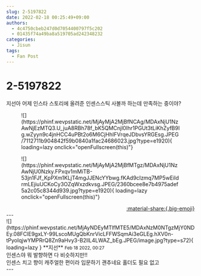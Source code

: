 ```yaml
---
slug: 2-5197822
date: 2022-02-18 00:25:49+09:00
authors:
  - 4c4750cbeb247d0d7054400797f5c202
  - 01435f74a49ba8a519705ad242348232
categories:
  - Jisun
tags:
  - Fan Post
---
```


# 2-5197822

<div class="post-container" markdown="1">
<div class="content-container md-sidebar__scrollwrap" markdown="1">

지선아 어제 인스타 스토리에 올려준 인센스스틱 사볼까 하는데 만족하는 중이야?
<figure markdown="1">
![](https://phinf.wevpstatic.net/MjAyMjA2MjBfNCAg/MDAxNjU1NzAwNjEzMTQ3.U_juA8RBh78f_bK5QMCnjl0Ihr1PGUt3tLiKhZyfB9Ig.wZyyn9c4jnHCC4uPBt2o6M6CjHhIFVrqeJDbvsYRGEsg.JPEG/7112711b904842f59b0840a1fac24686023.jpg?type=e1920){ loading=lazy onclick="openFullscreen(this)"}
</figure>

<figure markdown="1">
![](https://phinf.wevpstatic.net/MjAyMjA2MjBfMTgz/MDAxNjU1NzAwNjU0Nzky.FPxqv1mMiTB-53jn1FJf_KpPXm1KLjT4mgJJENcYYbwg.fKAd9cIzmq7MP5wEiIdrmLEjiuUCKoCy3OZqWxzdkvsg.JPEG/2360bcee8e7b4975adef5a2c05c8344d939.jpg?type=e1920){ loading=lazy onclick="openFullscreen(this)"}
</figure>


</div>
</div>

<div style="text-align: right;" markdown="1">
<a href="https://weverse.io/fromis9/fanpost/2-5197822" style="text-align: right;">:material-share:{.big-emoji}</a>
</div>
---

<div class="comments-container md-sidebar__scrollwrap" markdown="1">
<div class="comment" markdown="1">
<div class='id-container' markdown="1">
![](https://phinf.wevpstatic.net/MjAyNDEyMTlfMTE5/MDAxNzM0NTgzMjY0NDEy.08FClE9gxLY-99LscoMUgQbKnrVicLFFWSqmAi3eGLEg.hXV0n-tPyoIqjwYMPRrQ8Zn9aHvy3-B2llL4LWAZ_bEg.JPEG/image.jpg?type=s72){ loading=lazy }
**<span class="artist">지선</span>** <small>Feb 18 2022, 00:27</small><br>
</div>
<div class='comment-body' markdown="1">
인센스야 뭐 발향하면 다 비슷하지만!!<br>인센스 치고 향이 캐주얼한 편이라 입문하기 괜추네요 홀더도 필요 없고
</div>
</div>
</div>
---
